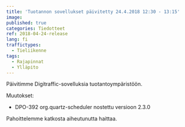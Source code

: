 ```yaml
---
title: 'Tuotannon sovellukset päivitetty 24.4.2018 12:30 - 13:15'
image: 
published: true
categories: Tiedotteet
ref: 2018-04-24-release
lang: fi
traffictypes:
  - Tieliikenne
tags:
  - Rajapinnat
  - Ylläpito
---
```


Päivitimme Digitraffic-sovelluksia tuotantoympäristöön.

Muutokset:

- DPO-392 org.quartz-scheduler nostettu versioon 2.3.0

Pahoittelemme katkosta aiheutunutta haittaa.
